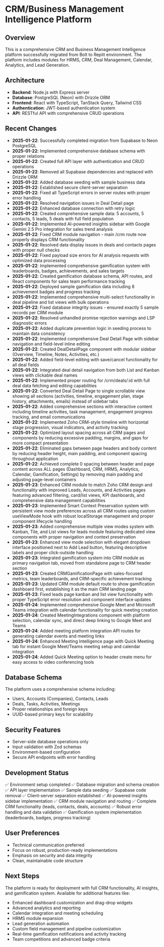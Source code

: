 # CRM/Business Management Intelligence Platform

## Overview
This is a comprehensive CRM and Business Management Intelligence platform successfully migrated from Bolt to Replit environment. The platform includes modules for HRMS, CRM, Deal Management, Calendar, Analytics, and Lead Generation.

## Architecture
- **Backend**: Node.js with Express server
- **Database**: PostgreSQL (Neon) with Drizzle ORM
- **Frontend**: React with TypeScript, TanStack Query, Tailwind CSS
- **Authentication**: JWT-based authentication system
- **API**: RESTful API with comprehensive CRUD operations

## Recent Changes
- **2025-01-22**: Successfully completed migration from Supabase to Neon PostgreSQL
- **2025-01-22**: Implemented comprehensive database schema with proper relations
- **2025-01-22**: Created full API layer with authentication and CRUD operations
- **2025-01-22**: Removed all Supabase dependencies and replaced with Drizzle ORM
- **2025-01-22**: Added database seeding with sample business data
- **2025-01-22**: Established secure client-server separation
- **2025-01-22**: Fixed all TypeScript errors in server routes with proper error handling
- **2025-01-22**: Resolved navigation issues in Deal Detail page
- **2025-01-22**: Enhanced database connection with retry logic
- **2025-01-22**: Created comprehensive sample data: 5 accounts, 5 contacts, 5 leads, 5 deals with full field population
- **2025-01-22**: Implemented AI-powered insights sidebar with Google Gemini 2.5 Pro integration for sales trend analysis
- **2025-01-22**: Fixed CRM module navigation - main /crm route now properly displays CRM functionality
- **2025-01-22**: Resolved data display issues in deals and contacts pages with proper null checks
- **2025-01-22**: Fixed payload size errors for AI analysis requests with optimized data processing
- **2025-01-22**: Implemented comprehensive gamification system with leaderboards, badges, achievements, and sales targets
- **2025-01-22**: Created gamification database schema, API routes, and React components for sales team performance tracking
- **2025-01-22**: Deployed sample gamification data including 8 achievement badges and progress tracking
- **2025-01-22**: Implemented comprehensive multi-select functionality in deal pipeline and list views with bulk operations
- **2025-01-22**: Fixed database integrity issues - ensured exactly 5 sample records per CRM module
- **2025-01-22**: Resolved unhandled promise rejection warnings and LSP diagnostic errors
- **2025-01-22**: Added duplicate prevention logic in seeding process to maintain data consistency
- **2025-01-22**: Implemented comprehensive Deal Detail Page with sidebar navigation and field-level inline editing
- **2025-01-22**: Created DealDetailPage component with modular sidebar (Overview, Timeline, Notes, Activities, etc.)
- **2025-01-22**: Added field-level editing with save/cancel functionality for all deal fields
- **2025-01-22**: Integrated deal detail navigation from both List and Kanban views with clickable deal names
- **2025-01-22**: Implemented proper routing for /crm/deals/:id with full deal data fetching and editing capabilities
- **2025-01-22**: Converted Deal Detail Page to single scrollable view showing all sections (activities, timeline, engagement plan, stage history, attachments, emails) instead of sidebar tabs
- **2025-01-22**: Added comprehensive sections with interactive content including timeline activities, task management, engagement progress tracking, and email communications
- **2025-01-22**: Implemented Zoho CRM-style timeline with horizontal stage progression, visual indicators, and activity tracking
- **2025-01-22**: Optimized layout spacing across all CRM pages and components by reducing excessive padding, margins, and gaps for more compact presentation
- **2025-01-22**: Eliminated gaps between page headers and body content by reducing header height, main padding, and component spacing throughout application
- **2025-01-22**: Achieved complete 0 spacing between header and page content across ALL pages (Dashboard, CRM, HRMS, Analytics, Calendar, Gamification, Settings) by removing main padding and adjusting page-level containers
- **2025-01-23**: Enhanced CRM module to match Zoho CRM design and functionality with improved Leads, Accounts, and Activities pages featuring advanced filtering, card/list views, KPI dashboards, and comprehensive data management capabilities
- **2025-01-23**: Implemented Smart Context Preservation system with persistent view mode preferences across all CRM routes using custom useViewMode hook with robust localStorage management and proper component lifecycle handling
- **2025-01-23**: Added comprehensive multiple view modes system with Kanban, Tile, and List views for leads module featuring dedicated view components with proper navigation and context preservation
- **2025-01-23**: Enhanced view mode selection with elegant dropdown interface positioned next to Add Lead button, featuring descriptive labels and proper click-outside handling
- **2025-01-23**: Integrated gamification system into CRM module as primary navigation tab, moved from standalone page to CRM header section
- **2025-01-23**: Created CRMGamificationPage with sales-focused metrics, team leaderboards, and CRM-specific achievement tracking
- **2025-01-23**: Updated CRM module default route to show gamification dashboard first, establishing it as the main CRM landing page
- **2025-01-23**: Fixed leads page kanban and list view functionality with proper TypeScript error resolution and component interface updates
- **2025-01-24**: Implemented comprehensive Google Meet and Microsoft Teams integration with calendar functionality for quick meeting creation
- **2025-01-24**: Created MeetingIntegrations component with platform selection, calendar sync, and direct deep linking to Google Meet and Teams
- **2025-01-24**: Added meeting platform integration API routes for generating calendar events and meeting links
- **2025-01-24**: Enhanced Meeting Intelligence page with Quick Meeting tab for instant Google Meet/Teams meeting setup and calendar integration
- **2025-01-24**: Added Quick Meeting option to header create menu for easy access to video conferencing tools

## Database Schema
The platform uses a comprehensive schema including:
- Users, Accounts (Companies), Contacts, Leads
- Deals, Tasks, Activities, Meetings
- Proper relationships and foreign keys
- UUID-based primary keys for scalability

## Security Features
- Server-side database operations only
- Input validation with Zod schemas
- Environment-based configuration
- Secure API endpoints with error handling

## Development Status
✅ Environment setup completed
✅ Database migration and schema creation
✅ API layer implementation
✅ Sample data seeding
✅ Supabase code removal
✅ Client-server separation established
✅ AI-powered insights sidebar implementation
✅ CRM module navigation and routing
✅ Complete CRM functionality (leads, contacts, deals, accounts)
✅ Robust error handling and data validation
✅ Gamification system implementation (leaderboards, badges, progress tracking)

## User Preferences
- Technical communication preferred
- Focus on robust, production-ready implementations
- Emphasis on security and data integrity
- Clean, maintainable code structure

## Next Steps
The platform is ready for deployment with full CRM functionality, AI insights, and gamification system. Available for additional features like:
- Enhanced dashboard customization and drag-drop widgets
- Advanced analytics and reporting
- Calendar integration and meeting scheduling
- HRMS module expansion
- Lead generation automation
- Custom field management and pipeline customization
- Real-time gamification notifications and activity tracking
- Team competitions and advanced badge criteria